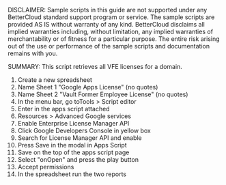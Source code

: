 DISCLAIMER: Sample scripts in this guide are not supported under any BetterCloud standard support program or service. The sample scripts are provided AS IS without warranty of any kind. BetterCloud disclaims all implied warranties including, without limitation, any implied warranties of merchantability or of fitness for a particular purpose. The entire risk arising out of the use or performance of the sample scripts and documentation remains with you.

SUMMARY: This script retrieves all VFE licenses for a domain.

1) Create a new spreadsheet
2) Name Sheet 1 "Google Apps License" (no quotes)
3) Name Sheet 2 "Vault Former Employee License" (no quotes)
4) In the menu bar, go toTools > Script editor
5) Enter in the apps script attached
6) Resources > Advanced Google services
7) Enable Enterprise License Manager API
8) Click Google Developers Console in yellow box
9) Search for License Manager API and enable
10) Press Save in the modal in Apps Script
11) Save on the top of the apps script page
12) Select "onOpen" and press the play button
13) Accept permissions
14) In the spreadsheet run the two reports
